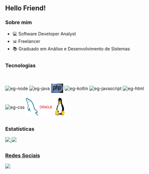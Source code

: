 ## Hello Friend!

### Sobre mim
- :computer: Software Developer Analyst
- :bar_chart: Freelancer
- :books: Graduado em Análise e Desenvolvimento de Sistemas

##

### Tecnologias

</div>
  <div style="display: inline_block"><br>
  <img align="center" alt="eg-node" height="35" width="35" src="https://cdn.jsdelivr.net/gh/devicons/devicon/icons/nodejs/nodejs-original.svg">
  <img align="center" alt="eg-java" height="40" width="40" src="https://cdn.jsdelivr.net/gh/devicons/devicon/icons/java/java-original.svg">
  <img align="center" alt="eg-php" height="60" width="40" src="https://github.com/devicons/devicon/blob/master/icons/php/php-original.svg">
  <img align="center" alt="eg-kotlin" height="35" width="35" src="https://cdn.jsdelivr.net/gh/devicons/devicon/icons/kotlin/kotlin-original.svg">
  <img align="center" alt="eg-javascript" height="35" width="35" src="https://cdn.jsdelivr.net/gh/devicons/devicon/icons/javascript/javascript-original.svg">
  <img align="center" alt="eg-html" height="35" width="35" src="https://cdn.jsdelivr.net/gh/devicons/devicon/icons/html5/html5-original.svg">
  <img align="center" alt="eg-css" height="35" width="35" src="https://cdn.jsdelivr.net/gh/devicons/devicon/icons/css3/css3-original.svg">
  <img align="center" alt="eg-mysql" height="60" width="40" src="https://github.com/devicons/devicon/blob/master/icons/mysql/mysql-original.svg"> 
  <!-- <img align="center" alt="eg-mongodb" height="60" width="40" src="https://github.com/devicons/devicon/blob/master/icons/mongodb/mongodb-original.svg"> -->
  <img align="center" alt="eg-oracle" height="60" width="40" src="https://github.com/devicons/devicon/blob/master/icons/oracle/oracle-original.svg">
  <img align="center" alt="eg-oracle" height="60" width="40" src="https://github.com/devicons/devicon/blob/master/icons/linux/linux-original.svg"> 
</div>

##

### Estatísticas

<div>
  <a href="https://github.com/esdrasgomes">
  <img height="180em" src="https://github-readme-stats.vercel.app/api?username=esdrasgomes&show_icons=true&theme=dark&include_all_commits=true&count_private=true"/>
 <img height="180em" src="https://github-readme-stats.vercel.app/api/top-langs/?username=esdrasgomes&layout=compact&langs_count=7&theme=dark"/>
</div>
  
 ##  
  
<!--[![JavaScript Badge](https://img.shields.io/badge/JavaScript-F7DF1E?style=flat-square-badge&logo=javascript&logoColor=black&link=https://img.shields.io/badge/JavaScript-F7DF1E?style=flat-square-badge&logo=javascript&logoColor=black)](https://img.shields.io/badge/JavaScript-F7DF1E?style=flat-square-badge&logo=javascript&logoColor=black)
[![PHP Badge](https://img.shields.io/badge/PHP-777BB4?style=flat-square-badge&logo=php&logoColor=white&link=https://img.shields.io/badge/PHP-777BB4?style=flat-square-badge&logo=php&logoColor=white)](https://img.shields.io/badge/PHP-777BB4?style=flat-square-badge&logo=php&logoColor=white)
[![JAVA Badge](https://img.shields.io/badge/Java-ED8B00?style=flat-square-badge&logo=java&logoColor=white&link=https://img.shields.io/badge/Java-ED8B00?style=flat-square-badge&logo=java&logoColor=white)](https://img.shields.io/badge/Java-ED8B00?style=flat-square-badge&logo=java&logoColor=white)
[![Kotlin Badge](https://img.shields.io/badge/Kotlin-0095D5?&style=for-the-badge&logo=kotlin&logoColor=white)
[![HTML Badge](https://img.shields.io/badge/HTML5-E34F26?style=flat-square-badge&logo=html5&logoColor=white&link=https://img.shields.io/badge/HTML5-E34F26?style=for-the-badge&logo=html5&logoColor=white)](https://img.shields.io/badge/HTML5-E34F26?style=for-the-badge&logo=html5&logoColor=white)
[![CSS Badge](https://img.shields.io/badge/CSS3-1572B6?style=flat-square-badge&logo=css3&logoColor=white&link=https://img.shields.io/badge/CSS3-1572B6?style=flat-square-badge&logo=css3&logoColor=white)](https://img.shields.io/badge/CSS3-1572B6?style=flat-square-badge&logo=css3&logoColor=white)
[![SQL Badge](https://img.shields.io/badge/SQL-1572B6?style=flat-square-badge&logo=css3&logoColor=white&link=https://img.shields.io/badge/SQL-1572B6?style=flat-square-badge&logo=css3&logoColor=white)](https://img.shields.io/badge/SQL-1572B6?style=flat-square-badge&logo=sql&logoColor=white) -->
  
<!-- 
### Status:
[![esdrasgomes](https://github-readme-stats.vercel.app/api/top-langs/?username=esdrasgomes&hide=html&layout=compact&theme=dark)](https://github.com/esdrasgomes/)
[![card](https://github-readme-stats.vercel.app/api?username=esdrasgomes&theme=dark)](https://github.com/esdrasgomes/)
## -->

### Redes Sociais

<a href="https://www.linkedin.com/in/esdras-gomes/" target="_blank"><img src="https://img.shields.io/badge/-LinkedIn-%230077B5?style=for-the-badge&logo=linkedin&logoColor=white" target="_blank"></a>
  
<!-- <a href="https://instagram.com/egdeveloper" target="_blank"><img src="https://img.shields.io/badge/-Instagram-%23E4405F?style=for-the-badge&logo=instagram&logoColor=white" target="_blank"></a> -->

<!--
<a href="https://www.linkedin.com/in/esdras-gomes/" target="_blank">
  <img src="https://img.shields.io/badge/-LinkedIn-%230077B5?style=for-the- badge&logo=linkedin&logoColor=white" height="22" width="90">
</a>

<a href="https://www.instagram.com/egdeveloper/" target="_blank">
  <img src="https://img.shields.io/badge/-Instagram-E14C75?style=flat-square&labelColor=E14C75&logo=Instagram&logoColor=white" height="22" width="90"></a>

<a href="https://linktr.ee/esdrasgomes" target="_blank">
  <img src="https://img.shields.io/badge/-Linktree-56C07C?style=flat-square&labelColor=56C07C&logo=Linktree&logoColor=white" height="22" width="90">
</a>
--> 
  
<!-- <a>
  <img width="80" height="22px" alt="Visitors" src="https://visitor-badge.laobi.icu/badge?page_id=esdrasgomes.esdrasgomes"/>
</a> -->
